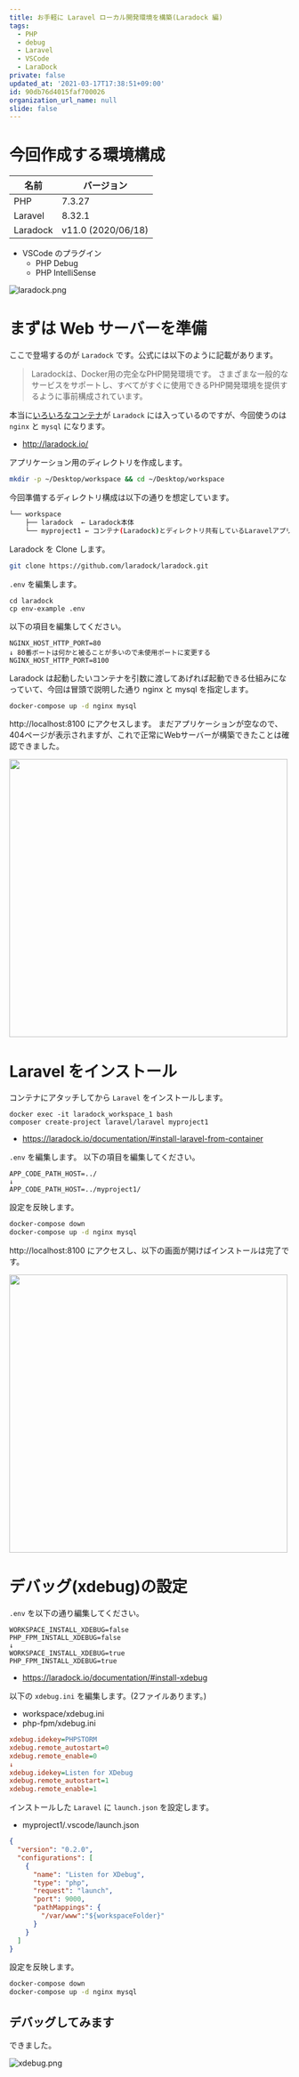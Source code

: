 ```yaml
---
title: お手軽に Laravel ローカル開発環境を構築(Laradock 編)
tags:
  - PHP
  - debug
  - Laravel
  - VSCode
  - LaraDock
private: false
updated_at: '2021-03-17T17:38:51+09:00'
id: 90db76d4015faf700026
organization_url_name: null
slide: false
---
```

# 今回作成する環境構成

|名前     |バージョン|
|--       |--|
|PHP      |7.3.27|
|Laravel  |8.32.1|
|Laradock |v11.0 (2020/06/18)|

* VSCode のプラグイン
  * PHP Debug
  * PHP IntelliSense

![laradock.png](https://qiita-image-store.s3.ap-northeast-1.amazonaws.com/0/59081/c693ace2-0f5b-79a8-e3aa-d3c1ebe587a3.png)

# まずは Web サーバーを準備

ここで登場するのが `Laradock` です。公式には以下のように記載があります。
> Laradockは、Docker用の完全なPHP開発環境です。
> さまざまな一般的なサービスをサポートし、すべてがすぐに使用できるPHP開発環境を提供するように事前構成されています。

本当に[いろいろなコンテナ](https://laradock.io/introduction/#supported-software-images)が `Laradock` には入っているのですが、今回使うのは `nginx` と `mysql` になります。

* http://laradock.io/

アプリケーション用のディレクトリを作成します。

```bash
mkdir -p ~/Desktop/workspace && cd ~/Desktop/workspace
```

今回準備するディレクトリ構成は以下の通りを想定しています。

```bash
└── workspace
    ├── laradock  ← Laradock本体
    └── myproject1 ← コンテナ(Laradock)とディレクトリ共有しているLaravelアプリケーション
```

Laradock を Clone します。

```bash
git clone https://github.com/laradock/laradock.git
```

`.env` を編集します。

```bash:.env
cd laradock
cp env-example .env
```

以下の項目を編集してください。

```bash:.env
NGINX_HOST_HTTP_PORT=80
↓ 80番ボートは何かと被ることが多いので未使用ポートに変更する
NGINX_HOST_HTTP_PORT=8100
```

Laradock は起動したいコンテナを引数に渡してあげれば起動できる仕組みになっていて、今回は冒頭で説明した通り nginx と mysql を指定します。

```bash
docker-compose up -d nginx mysql
```

http://localhost:8100 にアクセスします。
まだアプリケーションが空なので、404ページが表示されますが、これで正常にWebサーバーが構築できたことは確認できました。

<img src=https://qiita-image-store.s3.ap-northeast-1.amazonaws.com/0/59081/cbef41f4-2098-4e35-2770-e6cb65ffeacb.png width=500px></img>

# Laravel をインストール

コンテナにアタッチしてから `Laravel` をインストールします。

```
docker exec -it laradock_workspace_1 bash
composer create-project laravel/laravel myproject1
```

* https://laradock.io/documentation/#install-laravel-from-container

`.env` を編集します。
以下の項目を編集してください。

```bash:.env
APP_CODE_PATH_HOST=../
↓
APP_CODE_PATH_HOST=../myproject1/
```

設定を反映します。

```bash
docker-compose down
docker-compose up -d nginx mysql
```

http://localhost:8100 にアクセスし、以下の画面が開けばインストールは完了です。

<img src="https://qiita-image-store.s3.ap-northeast-1.amazonaws.com/0/59081/f7c140c2-a88d-05a5-9d50-b25cf66cbfa9.png" width=500px></img>
 

# デバッグ(xdebug)の設定

`.env` を以下の通り編集してください。

```bash:.env
WORKSPACE_INSTALL_XDEBUG=false
PHP_FPM_INSTALL_XDEBUG=false
↓
WORKSPACE_INSTALL_XDEBUG=true
PHP_FPM_INSTALL_XDEBUG=true
```

* https://laradock.io/documentation/#install-xdebug

以下の `xdebug.ini` を編集します。(2ファイルあります。)

* workspace/xdebug.ini
* php-fpm/xdebug.ini

```bash:xdebug.ini
xdebug.idekey=PHPSTORM
xdebug.remote_autostart=0
xdebug.remote_enable=0
↓
xdebug.idekey=Listen for XDebug
xdebug.remote_autostart=1
xdebug.remote_enable=1
```

インストールした `Laravel` に `launch.json` を設定します。

* myproject1/.vscode/launch.json

```json:launch.json
{
  "version": "0.2.0",
  "configurations": [
    {
      "name": "Listen for XDebug",
      "type": "php",
      "request": "launch",
      "port": 9000,
      "pathMappings": {
        "/var/www":"${workspaceFolder}"
      }
    }
  ]
}
```

設定を反映します。

```bash
docker-compose down
docker-compose up -d nginx mysql
```

## デバッグしてみます

できました。

![xdebug.png](https://qiita-image-store.s3.ap-northeast-1.amazonaws.com/0/59081/0419329e-944c-3430-23ad-3bbb7be514be.png)
